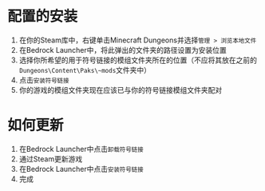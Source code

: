 ﻿# 配置的安装
1. 在你的Steam库中，右键单击Minecraft Dungeons并选择`管理 > 浏览本地文件`
2. 在Bedrock Launcher中，将此弹出的文件夹的路径设置为安装位置
3. 选择你所希望的用于符号链接的模组文件夹所在的位置（不应将其放在之前的`Dungeons\Content\Paks\~mods`文件夹中）
4. 点击`安装符号链接`
5. 你的游戏的模组文件夹现在应该已与你的符号链接模组文件夹配对

# 如何更新
1. 在Bedrock Launcher中点击`卸载符号链接`
2. 通过Steam更新游戏
3. 在Bedrock Launcher中点击`安装符号链接`
4. 完成